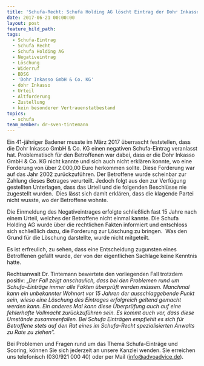 ```yaml
---
title: 'Schufa-Recht: Schufa Holding AG löscht Eintrag der Dohr Inkasso GmbH & Co. KG'
date: 2017-06-21 00:00:00
layout: post
feature_bild_path:
tags:
  - Schufa-Eintrag
  - Schufa Recht
  - Schufa Holding AG
  - Negativeintrag
  - Löschung
  - Widerruf
  - BDSG
  - 'Dohr Inkasso GmbH & Co. KG'
  - dohr Inkasso
  - Urteil
  - Altforderung
  - Zustellung
  - kein besonderer Vertrauenstatbestand
topics:
  - schufa
team_member: dr-sven-tintemann
---
```



Ein 41-jähriger Badener musste im März 2017 überrascht feststellen, dass die Dohr Inkasso GmbH & Co. KG einen negativen Schufa-Eintrag veranlasst hat. Problematisch für den Betroffenen war dabei, dass er die Dohr Inkasso GmbH & Co. KG nicht kannte und sich auch nicht erklären konnte, wo eine Forderung von über 2.000,00 Euro herkommen sollte. Diese Forderung war auf das Jahr 2002 zurückzuführen. Der Betroffene wurde scheinbar zur Zahlung dieses Betrages verurteilt. Jedoch folgt aus den zur Verfügung gestellten Unterlagen, dass das Urteil und die folgenden Beschlüsse nie zugestellt wurden.  Dies lässt sich damit erklären, dass die klagende Partei nicht wusste, wo der Betroffene wohnte.

Die Einmeldung des Negativeintrages erfolgte schließlich fast 15 Jahre nach einem Urteil, welches der Betroffene nicht einmal kannte. Die Schufa Holding AG wurde über die rechtlichen Fakten informiert und entschloss sich schließlich dazu, die Forderung zur Löschung zu bringen.  Was den Grund für die Löschung darstellte, wurde nicht mitgeteilt.

Es ist erfreulich, zu sehen, dass eine Entscheidung zugunsten eines Betroffenen gefällt wurde, der von der eigentlichen Sachlage keine Kenntnis hatte.

Rechtsanwalt Dr. Tintemann bewertete den vorliegenden Fall trotzdem positiv: „*Der Fall zeigt anschaulich, dass bei den Problemen rund um Schufa-Einträge immer alle Fakten überprüft werden müssen. Manchmal kann ein unbekannter Wohnort vor 15 Jahren der ausschlaggebende Punkt sein, wieso eine Löschung des Eintrages erfolgreich geltend gemacht werden kann. Ein anderes Mal kann diese Überprüfung auch auf eine fehlerhafte Vollmacht zurückzuführen sein. Es kommt auch vor, dass diese Umstände zusammenfallen. Bei Schufa Einträgen empfiehlt es sich für Betroffene stets auf den Rat eines im Schufa-Recht spezialisierten Anwalts zu Rate zu ziehen“.*

Bei Problemen und Fragen rund um das Thema Schufa-Einträge und Scoring, können Sie sich jederzeit an unsere Kanzlei wenden. Sie erreichen uns telefonisch (030/921 000 40) oder per Mail ([&#105;&#110;&#102;&#111;&#064;&#097;&#100;&#118;&#111;&#097;&#100;&#118;&#105;&#099;&#101;&#046;&#100;&#101;](&#109;&#097;&#105;&#108;&#116;&#111;:&#105;&#110;&#102;&#111;&#064;&#097;&#100;&#118;&#111;&#097;&#100;&#118;&#105;&#099;&#101;&#046;&#100;&#101;)).